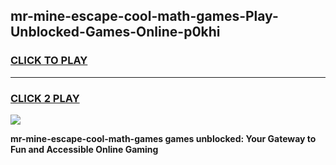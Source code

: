 
## mr-mine-escape-cool-math-games-Play-Unblocked-Games-Online-p0khi
<h3>
<a href="https://premium76.site?title=mr-mine-escape-cool-math-games&ref=24A">CLICK TO PLAY</a></h3>
<hr>

<h3>
<a href="https://premium76.site?title=mr-mine-escape-cool-math-games&ref=24A">CLICK 2 PLAY</a>
  
</h3>

<a href="https://premium76.site?title=mr-mine-escape-cool-math-games&ref=24A"><img src="https://clearcache.store/games.png"></a>


**mr-mine-escape-cool-math-games games unblocked: Your Gateway to Fun and Accessible Online Gaming**
